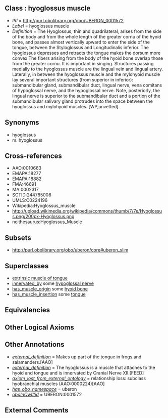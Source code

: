 
## Class : hyoglossus muscle

 * *IRI* = http://purl.obolibrary.org/obo/UBERON_0001572
 * *Label* = hyoglossus muscle
 * *Definition* = The Hyoglossus, thin and quadrilateral, arises from the side of the body and from the whole length of the greater cornu of the hyoid bone, and passes almost vertically upward to enter the side of the tongue, between the Styloglossus and Longitudinalis inferior. The hyoglossus depresses and retracts the tongue makes the dorsum more convex The fibers arising from the body of the hyoid bone overlap those from the greater cornu. It is important in singing. Structures passing medially to the hyoglossus muscle are the lingual vein and lingual artery. Laterally, in between the hyoglossus muscle and the mylohyoid muscle lay several important structures (from superior in inferior): submandibular gland, submandibular duct, lingual nerve, vena comitans of hypoglossal nerve, and the hypoglossal nerve. Note, posteriorly, the lingual nerve is superior to the submandibular duct and a portion of the submandibular salivary gland protrudes into the space between the hyoglossus and mylohyoid muscles. [WP,unvetted].

## Synonyms

 * hyoglossus
 * m. hyoglossus

## Cross-references

 * AAO:0010663
 * EMAPA:18277
 * EMAPA:18882
 * FMA:46691
 * MA:0002317
 * SCTID:244785008
 * UMLS:C0224196
 * Wikipedia:Hyoglossus_muscle
 * http://upload.wikimedia.org/wikipedia/commons/thumb/7/7e/Hyoglossus.png/200px-Hyoglossus.png
 * ncithesaurus:Hyoglossus_Muscle

## Subsets

 * http://purl.obolibrary.org/obo/uberon/core#uberon_slim

## Superclasses

 * [extrinsic muscle of tongue](../../UBERON/75/UBERON_0001575.md)
 * [innervated_by](../../RO/05/RO_0002005.md) some [hypoglossal nerve](../../UBERON/50/UBERON_0001650.md)
 * [has_muscle_origin](../../RO/72/RO_0002372.md) some [hyoid bone](../../UBERON/85/UBERON_0001685.md)
 * [has_muscle_insertion](../../RO/73/RO_0002373.md) some [tongue](../../UBERON/23/UBERON_0001723.md)

## Equivalencies


## Other Logical Axioms


## Other Annotations

 * *[external_definition](../../UBPROP/01/UBPROP_0000001.md)* = Makes up part of the tongue in frogs and salamanders.[AAO]
 * *[external_definition](../../UBPROP/01/UBPROP_0000001.md)* = The hyoglossus is a muscle that attaches to the hyoid and tongue and is innervated by Cranial Nerve XII.[FEED]
 * *[axiom_lost_from_external_ontology](../../UBPROP/02/UBPROP_0000002.md)* = relationship loss: subclass hyobranchial muscles (AAO:0000224)[AAO]
 * *[has_obo_namespace](../../ce/oboInOwl#hasOBONamespace.md)* = uberon
 * *[oboInOwl#id](../../id/oboInOwl#id.md)* = UBERON:0001572

## External Comments

